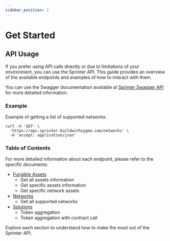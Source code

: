 ```yaml
---
sidebar_position: 1
---
```


# Get Started

## API Usage

If you prefer using API calls directly or due to limitations of your environment, you can use the Sprinter API. This guide provides an overview of the available endpoints and examples of how to interact with them.

You can use the Swagger documentation available at [Sprinter Swagger API](https://api.sprinter.buildwithsygma.com/swagger/index.html) for more detailed information.

### Example

Example of getting a list of supported networks:

```shell
curl -X 'GET' \
  'https://api.sprinter.buildwithsygma.com/networks' \
  -H 'accept: application/json'
```

### Table of Contents

For more detailed information about each endpoint, please refer to the specific documents:

- [Fungible Assets](assets.md)
  - Get all assets information
  - Get specific assets information
  - Get specific network assets
- [Networks](networks.md)
  - Get all supported networks
- [Solutions](solutions.md)
  - Token aggregation
  - Token aggregation with contract call

Explore each section to understand how to make the most out of the Sprinter API.
